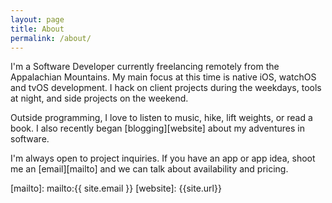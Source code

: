 ```yaml
---
layout: page
title: About
permalink: /about/
---
```


[comment]: <img src="{{ site.baseurl }}/assets/profile-placeholder.gif" title="Profile Picture" class="profile">

I'm a Software Developer currently freelancing remotely from the Appalachian Mountains.  My main focus at this time is native iOS, watchOS and tvOS development.  I hack on client projects during the weekdays, tools at night, and side projects on the weekend.

Outside programming, I love to listen to music, hike, lift weights, or read a book.  I also recently began [blogging][website] about my adventures in software.

I'm always open to project inquiries.  If you have an app or app idea, shoot me an [email][mailto] and we can talk about availability and pricing.

[mailto]: mailto:{{ site.email }}
[website]: {{site.url}}
